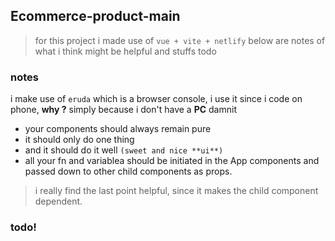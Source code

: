 ## Ecommerce-product-main

> for this project i made use of `vue + vite + netlify`
> below are notes of what i think might be helpful and stuffs todo

### notes

i make use of `eruda` which is a browser console, i use it since i code on phone, **why ?** simply because i don't have a **PC** damnit

- your components should always remain pure
- it should only do one thing
- and it should do it well `(sweet and nice **ui**)`
- all your fn and variablea should be initiated in the App components and passed down to other child components as props.

> i really find the last point helpful, since it makes the child component dependent.

### todo!

